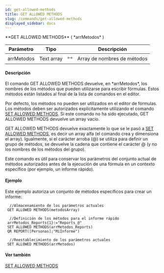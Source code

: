 ```yaml
---
id: get-allowed-methods
title: GET ALLOWED METHODS
slug: /commands/get-allowed-methods
displayed_sidebar: docs
---
```


<!--REF #_command_.GET ALLOWED METHODS.Syntax-->**GET ALLOWED METHODS** ( *arrMetodos* )<!-- END REF-->
<!--REF #_command_.GET ALLOWED METHODS.Params-->
| Parámetro | Tipo |  | Descripción |
| --- | --- | --- | --- |
| arrMetodos | Text array | &#x1F858; | Array de nombres de métodos |

<!-- END REF-->

#### Descripción 

<!--REF #_command_.GET ALLOWED METHODS.Summary-->El comando GET ALLOWED METHODS devuelve, en *arrMetodos*, los nombres de los métodos que pueden utilizarse para escribir fórmulas.<!-- END REF--> Estos métodos están listados al final de la lista de comandos en el editor.

Por defecto, los métodos no pueden ser utilizados en el editor de fórmulas. Los métodos deben ser autorizados explícitamente utilizando el comando [SET ALLOWED METHODS](set-allowed-methods.md "SET ALLOWED METHODS"). Si este comando no ha sido ejecutado, GET ALLOWED METHODS devuelve un array vacío.  
  
GET ALLOWED METHODS devuelve exactamente lo que se le pasó a [SET ALLOWED METHODS](set-allowed-methods.md "SET ALLOWED METHODS"), es decir un array alfa (el comando crea y dimensiona el array). Igualmente, si el carácter arroba (@) se utiliza para definir un grupo de métodos, se devuelve la cadena que contiene el carácter @ (y no los nombres de los métodos del grupo). 

Este comando es útil para conservar los parámetros del conjunto actual de métodos autorizados antes de la ejecución de una fórmula en un contexto específico (por ejemplo, un informe rápido). 

#### Ejemplo 

Este ejemplo autoriza un conjunto de métodos específicos para crear un informe: 

```4d
  //Almacenamiento de los parámetros actuales
 GET ALLOWED METHODS(metodosArray)
 
  //Definición de los métodos para el informe rápido
 arrMetodos_Reports{1}:="Reports_@"
 SET ALLOWED METHODS(arrMetodos_Reports)
 QR REPORT([Personas];"MiInforme")
 
  //Reestablecimiento de los parámetros actuales
 SET ALLOWED METHODS(arrMetodos)
```

#### Ver también 

[SET ALLOWED METHODS](set-allowed-methods.md)  